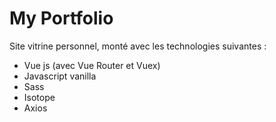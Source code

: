 # My Portfolio
Site vitrine personnel, monté avec les technologies suivantes :
- Vue js (avec Vue Router et Vuex)
- Javascript vanilla
- Sass
- Isotope
- Axios